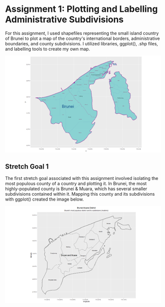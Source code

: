# Assignment 1: Plotting and Labelling Administrative Subdivisions 

For this assignment, I used shapefiles representing the small island country of Brunei to plot a map of the country's international borders, administrative boundaries, and county subdivisions. I utilized libraries, ggplot(), .shp files, and labelling tools to create my own map. 

![plot_1](assign1_plot.png)

## Stretch Goal 1

The first stretch goal associated with this assignment involved isolating the most populous county of a country and plotting it. In Brunei, the most highly-populated county is Brunei & Muara, which has several smaller subdivisions contained within it. Mapping this county and its subdivisions with ggplot() created the image below. 

![plot_2](stretch1_plot.png)
